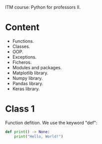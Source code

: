 ITM course: Python for professors II.


# Content

- Functions.
- Classes.
- OOP.
- Exceptions.
- Ficheros.
- Modules and packages.
- Matplotlib library.
- Numpy library.
- Pandas library.
- Keras library.

# Class 1

Function defition. We use the keyword "def":

```python
def print() -> None:
    print("Hello, World!")
```
